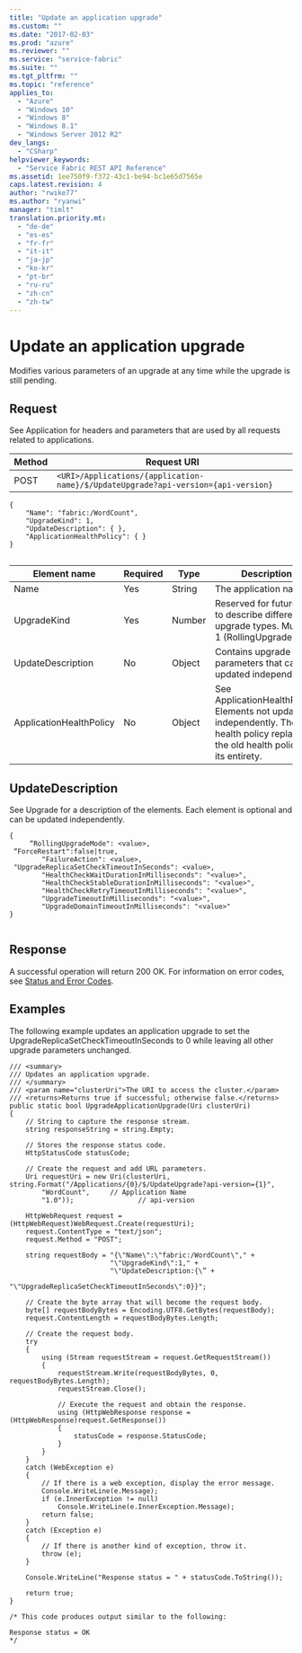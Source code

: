```yaml
---
title: "Update an application upgrade"
ms.custom: ""
ms.date: "2017-02-03"
ms.prod: "azure"
ms.reviewer: ""
ms.service: "service-fabric"
ms.suite: ""
ms.tgt_pltfrm: ""
ms.topic: "reference"
applies_to: 
  - "Azure"
  - "Windows 10"
  - "Windows 8"
  - "Windows 8.1"
  - "Windows Server 2012 R2"
dev_langs: 
  - "CSharp"
helpviewer_keywords: 
  - "Service Fabric REST API Reference"
ms.assetid: 1ee750f9-f372-43c1-be94-bc1e65d7565e
caps.latest.revision: 4
author: "rwike77"
ms.author: "ryanwi"
manager: "timlt"
translation.priority.mt: 
  - "de-de"
  - "es-es"
  - "fr-fr"
  - "it-it"
  - "ja-jp"
  - "ko-kr"
  - "pt-br"
  - "ru-ru"
  - "zh-cn"
  - "zh-tw"
---
```

# Update an application upgrade
Modifies various parameters of an upgrade at any time while the upgrade is still pending.  
  
## Request  
 See Application for headers and parameters that are used by all requests related to applications.  
  
|Method|Request URI|  
|------------|-----------------|  
|POST|`<URI>/Applications/{application-name}/$/UpdateUpgrade?api-version={api-version}`|  
  
```  
{  
    "Name": "fabric:/WordCount",  
    "UpgradeKind": 1,  
    "UpdateDescription": { },  
    "ApplicationHealthPolicy": { }  
}  
  
```  
  
|Element name|Required|Type|Description|  
|------------------|--------------|----------|-----------------|  
|Name|Yes|String|The application name.|  
|UpgradeKind|Yes|Number|Reserved for future use to describe different upgrade types. Must be 1 (RollingUpgrade).|  
|UpdateDescription|No|Object|Contains upgrade parameters that can be updated independently.|  
|ApplicationHealthPolicy|No|Object|See ApplicationHealthPolicy. Elements not updated independently. The new health policy replaces the old health policy in its entirety.|  
  
## UpdateDescription  
 See Upgrade for a description of the elements. Each element is optional and can be updated independently.  
  
```  
{  
	 “RollingUpgradeMode": <value>,  
 “ForceRestart":false|true,  
        "FailureAction": <value>,  
 "UpgradeReplicaSetCheckTimeoutInSeconds": <value>,  
        "HealthCheckWaitDurationInMilliseconds": "<value>",  
        "HealthCheckStableDurationInMilliseconds": "<value>",  
        "HealthCheckRetryTimeoutInMilliseconds": "<value>",  
        "UpgradeTimeoutInMilliseconds": "<value>",  
        "UpgradeDomainTimeoutInMilliseconds": "<value>"  
}  
  
```  
  
## Response  
 A successful operation will return 200 OK. For information on error codes, see [Status and Error Codes](status-and-error-codes1.md).  
  
## Examples  
 The following example updates an application upgrade to set the UpgradeReplicaSetCheckTimeoutInSeconds to 0 while leaving all other upgrade parameters unchanged.  
  
```  
/// <summary>  
/// Updates an application upgrade.  
/// </summary>  
/// <param name="clusterUri">The URI to access the cluster.</param>  
/// <returns>Returns true if successful; otherwise false.</returns>  
public static bool UpgradeApplicationUpgrade(Uri clusterUri)  
{  
    // String to capture the response stream.  
    string responseString = string.Empty;  
  
    // Stores the response status code.  
    HttpStatusCode statusCode;  
  
    // Create the request and add URL parameters.  
    Uri requestUri = new Uri(clusterUri, string.Format("/Applications/{0}/$/UpdateUpgrade?api-version={1}",  
        "WordCount",     // Application Name  
        "1.0"));                // api-version  
  
    HttpWebRequest request = (HttpWebRequest)WebRequest.Create(requestUri);  
    request.ContentType = "text/json";  
    request.Method = "POST";  
  
    string requestBody = "{\"Name\":\"fabric:/WordCount\"," +  
                         "\"UpgradeKind\":1," +  
                         "\"UpdateDescription:{\” +  
                         "\"UpgradeReplicaSetCheckTimeoutInSeconds\":0}}";  
  
    // Create the byte array that will become the request body.  
    byte[] requestBodyBytes = Encoding.UTF8.GetBytes(requestBody);  
    request.ContentLength = requestBodyBytes.Length;  
  
    // Create the request body.  
    try  
    {  
        using (Stream requestStream = request.GetRequestStream())  
        {  
            requestStream.Write(requestBodyBytes, 0, requestBodyBytes.Length);  
            requestStream.Close();  
  
            // Execute the request and obtain the response.  
            using (HttpWebResponse response = (HttpWebResponse)request.GetResponse())  
            {  
                statusCode = response.StatusCode;  
            }  
        }  
    }  
    catch (WebException e)  
    {  
        // If there is a web exception, display the error message.  
        Console.WriteLine(e.Message);  
        if (e.InnerException != null)  
            Console.WriteLine(e.InnerException.Message);  
        return false;  
    }  
    catch (Exception e)  
    {  
        // If there is another kind of exception, throw it.  
        throw (e);  
    }  
  
    Console.WriteLine("Response status = " + statusCode.ToString());  
  
    return true;  
}  
  
/* This code produces output similar to the following:  
  
Response status = OK  
*/  
  
```